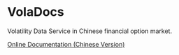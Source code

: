 # VolaDocs

Volatility Data Service in Chinese financial option market.

[Online Documentation (Chinese Version)](https://voladocs.readthedocs.io/)


